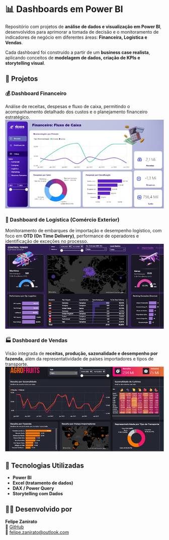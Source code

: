 # 📊 Dashboards em Power BI 

Repositório com projetos de **análise de dados e visualização em Power BI**, desenvolvidos para aprimorar a tomada de decisão e o monitoramento de indicadores de negócio em diferentes áreas: **Financeira, Logística e Vendas**.

Cada dashboard foi construído a partir de um **business case realista**, aplicando conceitos de **modelagem de dados, criação de KPIs e storytelling visual**.

## 🚀 Projetos

### 💰 Dashboard Financeiro
Análise de receitas, despesas e fluxo de caixa, permitindo o acompanhamento detalhado dos custos e o planejamento financeiro estratégico.
<img src="Dashboard Financeiro/Dashboard Financeiro.jpg" alt="Preview do Dashboard" />

### 🚚 Dashboard de Logística (Comércio Exterior)
Monitoramento de embarques de importação e desempenho logístico, com foco em **OTD (On Time Delivery)**, performance de operadores e identificação de exceções no processo.
<img src="Dashboard Logística/Dashboard Logística.jpg" alt="Preview do Dashboard" />

### 🏭 Dashboard de Vendas
Visão integrada de **receitas, produção, sazonalidade e desempenho por fazenda**, além da representatividade de países importadores e tipos de transporte.
<img src="Dashboard Vendas/Dashboard Vendas.jpg" alt="Preview do Dashboard" />

## 🧠 Tecnologias Utilizadas
- **Power BI**
- **Excel (tratamento de dados)**
- **DAX / Power Query**
- **Storytelling com Dados**

## 👨‍💻 Desenvolvido por
**Felipe Zanirato**  
🔗 [GitHub](https://github.com/XxZaniratoxX)  
📧 [felipe.zanirato@outlook.com](mailto:felipe.zanirato@outlook.com)
